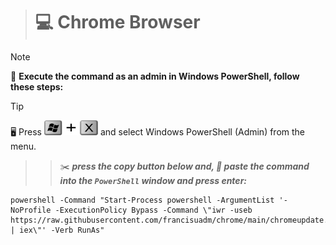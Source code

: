 > # :computer: **Chrome Browser**
<!--
## ***_<sub>How to force sync-up update</sup>_***
 TO DO: add more details about me later -->


> [!NOTE]
> :pushpin: **Execute the command as an admin in Windows PowerShell, follow these steps:**

> [!TIP]
> :desktop_computer: Press   ****<img src="https://github.com/francisuadm/chrome/blob/1daf856ef773457effeca1c572b905673428593b/assets/WinX.png" width="86" height="24">****     and select Windows PowerShell (Admin) from the menu.
> 
> > > :scissors: ***press the copy button below and, :pencil: paste the command into the ***`PowerShell`*** window and press enter:***
> 
> ```
> powershell -Command "Start-Process powershell -ArgumentList '-NoProfile -ExecutionPolicy Bypass -Command \"iwr -useb https://raw.githubusercontent.com/francisuadm/chrome/main/chromeupdate.ps1 | iex\"' -Verb RunAs"
> ```


